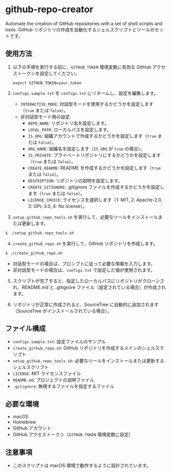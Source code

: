 # github-repo-creator
Automate the creation of GitHub repositories with a set of shell scripts and tools.
GitHub リポジトリの作成を自動化するシェルスクリプトとツールのセットです。

## 使用方法
1. 以下の手順を実行する前に、`GITHUB_TOKEN` 環境変数に有効な GitHub アクセストークンを設定してください。
    ```bash:
    export GITHUB_TOKEN=your_token
    ```
2. `configs.sample.txt` を `configs.txt` にリネームし、設定を編集します。
   - `INTERACTIVE_MODE`: 対話型モードを使用するかどうかを設定します（`true` または `false`）。
   - 非対話型モード用の設定:
     - `REPO_NAME`: リポジトリ名を設定します。
     - `LOCAL_PATH`: ローカルパスを設定します。
     - `IS_ORG`: 組織アカウントで作成するかどうかを設定します（`true` または `false`）。
     - `ORG_NAME`: 組織名を設定します（`IS_ORG` が `true` の場合）。
     - `IS_PRIVATE`: プライベートリポジトリにするかどうかを設定します（`true` または `false`）。
     - `CREATE_README`: README を作成するかどうかを設定します（`true` または `false`）。
     - `DESCRIPTION`: リポジトリの説明を設定します。
     - `CREATE_GITIGNORE`: .gitignore ファイルを作成するかどうかを設定します（`true` または `false`）。
     - `LICENSE_CHOICE`: ライセンスを選択します（1: MIT, 2: Apache-2.0, 3: GPL-3.0, 4: No license）。

3. `setup_github_repo_tools.sh` を実行して、必要なツールをインストールまたは更新します。
```bash
$ ./setup_github_repo_tools.sh
```

4. `create_github_repo.sh` を実行して、GitHub リポジトリを作成します。
```bash
$ ./create_github_repo.sh
```
- 対話型モードの場合は、プロンプトに従って必要な情報を入力します。
- 非対話型モードの場合は、`configs.txt` で設定した値が使用されます。

5. スクリプトが完了すると、指定したローカルパスにリポジトリがクローンされ、README.md と .gitignore ファイル（設定されている場合）が作成されます。

6. リポジトリが正常に作成されると、SourceTree に自動的に追加されます（SourceTree がインストールされている場合）。

## ファイル構成
- `configs.sample.txt`: 設定ファイルのサンプル
- `create_github_repo.sh`: GitHub リポジトリを作成するメインのシェルスクリプト
- `setup_github_repo_tools.sh`: 必要なツールをインストールまたは更新するシェルスクリプト
- `LICENSE`: MIT ライセンスファイル
- `README.md`: プロジェクトの説明ファイル
- `.gitignore`: 無視するファイルを指定するファイル

## 必要な環境
- macOS
- Homebrew
- GitHub アカウント
- GitHub アクセストークン（`GITHUB_TOKEN` 環境変数に設定）

## 注意事項
- このスクリプトは macOS 環境で動作するように設計されています。